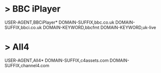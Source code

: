 # > BBC iPlayer
USER-AGENT,BBCiPlayer*
DOMAIN-SUFFIX,bbc.co.uk
DOMAIN-SUFFIX,bbci.co.uk
DOMAIN-KEYWORD,bbcfmt
DOMAIN-KEYWORD,uk-live
# > All4
USER-AGENT,All4*
DOMAIN-SUFFIX,c4assets.com
DOMAIN-SUFFIX,channel4.com
